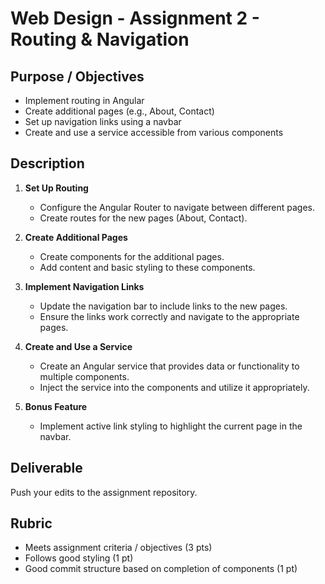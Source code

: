 # Web Design - Assignment 2 - Routing & Navigation

## Purpose / Objectives

- Implement routing in Angular
- Create additional pages (e.g., About, Contact)
- Set up navigation links using a navbar
- Create and use a service accessible from various components

## Description

1. **Set Up Routing**
   - Configure the Angular Router to navigate between different pages.
   - Create routes for the new pages (About, Contact).

2. **Create Additional Pages**
   - Create components for the additional pages.
   - Add content and basic styling to these components.

3. **Implement Navigation Links**
   - Update the navigation bar to include links to the new pages.
   - Ensure the links work correctly and navigate to the appropriate pages.

4. **Create and Use a Service**
   - Create an Angular service that provides data or functionality to multiple components.
   - Inject the service into the components and utilize it appropriately.

5. **Bonus Feature**
   - Implement active link styling to highlight the current page in the navbar.

## Deliverable
Push your edits to the assignment repository.

## Rubric
- Meets assignment criteria / objectives (3 pts)
- Follows good styling (1 pt)
- Good commit structure based on completion of components (1 pt)

